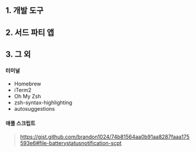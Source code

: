 ## 1. 개발 도구
## 2. 서드 파티 앱
## 3. 그 외
#### 터미널
- Homebrew
- iTerm2
- Oh My Zsh
- zsh-syntax-highlighting
- autosuggestions
#### 애플 스크립트
  > https://gist.github.com/brandon1024/74b81564aa0b91aa8287faaa175593e6#file-batterystatusnotification-scpt
  
  